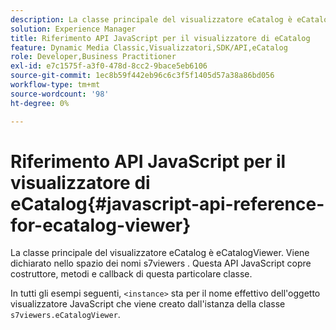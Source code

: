 ```yaml
---
description: La classe principale del visualizzatore eCatalog è eCatalogViewer. Viene dichiarato nello spazio dei nomi s7viewers . Questa API JavaScript copre costruttore, metodi e callback di questa particolare classe.
solution: Experience Manager
title: Riferimento API JavaScript per il visualizzatore di eCatalog
feature: Dynamic Media Classic,Visualizzatori,SDK/API,eCatalog
role: Developer,Business Practitioner
exl-id: e7c1575f-a3f0-478d-8cc2-9bace5eb6106
source-git-commit: 1ec8b59f442eb96c6c3f5f1405d57a38a86bd056
workflow-type: tm+mt
source-wordcount: '98'
ht-degree: 0%

---
```


# Riferimento API JavaScript per il visualizzatore di eCatalog{#javascript-api-reference-for-ecatalog-viewer}

La classe principale del visualizzatore eCatalog è eCatalogViewer. Viene dichiarato nello spazio dei nomi s7viewers . Questa API JavaScript copre costruttore, metodi e callback di questa particolare classe.

In tutti gli esempi seguenti, `<instance>` sta per il nome effettivo dell&#39;oggetto visualizzatore JavaScript che viene creato dall&#39;istanza della classe `s7viewers.eCatalogViewer`.
